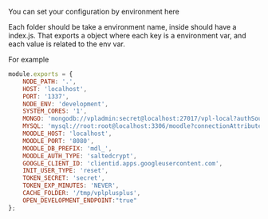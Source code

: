 You can set your configuration by environment here

Each folder should be take a environment name, inside should have a index.js. That exports a object where each key is a environment var, and each value is related to the env var.


For example 

```javascript
module.exports = {
	NODE_PATH: '.',
	HOST: 'localhost',
	PORT: '1337',
	NODE_ENV: 'development',
	SYSTEM_CORES: '1',
	MONGO: 'mongodb://vpladmin:secret@localhost:27017/vpl-local?authSource=admin',
	MYSQL: 'mysql://root:root@localhost:3306/moodle?connectionAttributes=program_name:vplplusplus_api',
	MOODLE_HOST: 'localhost',
	MOODLE_PORT: '8080',
	MOODLE_DB_PREFIX: 'mdl_',
	MOODLE_AUTH_TYPE: 'saltedcrypt',
	GOOGLE_CLIENT_ID: 'clientid.apps.googleusercontent.com',
	INIT_USER_TYPE: 'reset',
	TOKEN_SECRET: 'secret',
	TOKEN_EXP_MINUTES: 'NEVER',
	CACHE_FOLDER: '/tmp/vplplusplus',
	OPEN_DEVELOPMENT_ENDPOINT:"true"
};
```